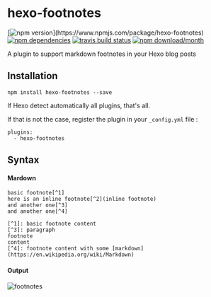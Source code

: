 # hexo-footnotes
[![npm version](https://img.shields.io/npm/v/hexo-footnotes.svg?)](https://www.npmjs.com/package/hexo-footnotes) [![npm dependencies](https://img.shields.io/david/LouisBarranqueiro/hexo-footnotes.svg)](https://www.npmjs.com/package/hexo-footnotes) [![travis build status](https://img.shields.io/travis/LouisBarranqueiro/hexo-footnotes/master.svg)](https://travis-ci.org/LouisBarranqueiro/hexo-footnotes) [![npm download/month](https://img.shields.io/npm/dm/hexo-footnotes.svg)](https://www.npmjs.com/package/hexo-footnotes)
  
A plugin to support markdown footnotes in your Hexo blog posts

## Installation

```
npm install hexo-footnotes --save
```

If Hexo detect automatically all plugins, that's all.  

If that is not the case, register the plugin in your `_config.yml` file :
```
plugins:
  - hexo-footnotes
```

## Syntax

#### Mardown
```
basic footnote[^1]
here is an inline footnote[^2](inline footnote)
and another one[^3]
and another one[^4]

[^1]: basic footnote content
[^3]: paragraph
footnote
content
[^4]: footnote content with some [markdown](https://en.wikipedia.org/wiki/Markdown)
```
#### Output
![footnotes](https://raw.githubusercontent.com/LouisBarranqueiro/hexo-footnotes/master/screenshot.png?token=AEfNWh_U1kEIyTb8euyeYHgEvmcXxXtrks5XIflWwA%3D%3D)
